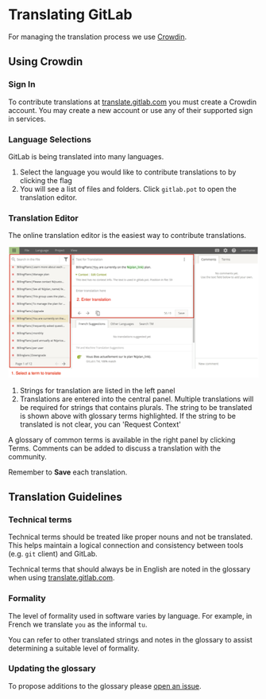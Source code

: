 # Translating GitLab

For managing the translation process we use [Crowdin](https://crowdin.com).

## Using Crowdin

### Sign In

To contribute translations at [translate.gitlab.com](https://translate.gitlab.com)
you must create a Crowdin account.
You may create a new account or use any of their supported sign in services.

### Language Selections

GitLab is being translated into many languages.

1. Select the language you would like to contribute translations to by clicking the flag
1. You will see a list of files and folders.
  Click `gitlab.pot` to open the translation editor.

### Translation Editor

The online translation editor is the easiest way to contribute translations.

![Crowdin Editor](img/crowdin-editor.png)

1. Strings for translation are listed in the left panel
1. Translations are entered into the central panel.
  Multiple translations will be required for strings that contains plurals.
  The string to be translated is shown above with glossary terms highlighted.
  If the string to be translated is not clear, you can 'Request Context'

A glossary of common terms is available in the right panel by clicking Terms.
Comments can be added to discuss a translation with the community.

Remember to **Save** each translation.

## Translation Guidelines

### Technical terms

Technical terms should be treated like proper nouns and not be translated.
This helps maintain a logical connection and consistency between tools (e.g. `git` client) and
GitLab.

Technical terms that should always be in English are noted in the glossary when using
[translate.gitlab.com](https://translate.gitlab.com).

### Formality

The level of formality used in software varies by language.
For example, in French we translate `you` as the informal `tu`.

You can refer to other translated strings and notes in the glossary to assist determining a
suitable level of formality.

### Updating the glossary

To propose additions to the glossary please
[open an issue](https://gitlab.com/gitlab-org/gitlab-ce/issues).
